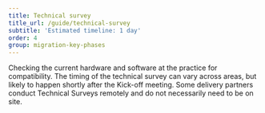 ```yaml
---
title: Technical survey
title_url: /guide/technical-survey
subtitle: 'Estimated timeline: 1 day'
order: 4
group: migration-key-phases
---
```


Checking the current hardware and software at the practice for compatibility. The timing of the technical survey can vary across areas, but likely to happen shortly after the Kick-off meeting. Some delivery partners conduct Technical Surveys remotely and do not necessarily need to be on site.
